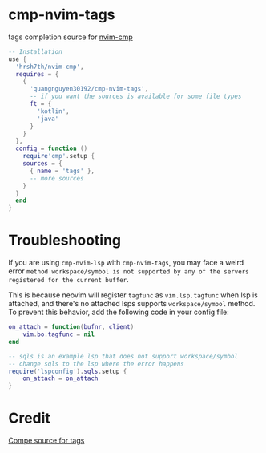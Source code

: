 # cmp-nvim-tags

tags completion source for [nvim-cmp](https://github.com/hrsh7th/nvim-cmp)

```lua
-- Installation
use { 
  'hrsh7th/nvim-cmp',
  requires = {
    {
      'quangnguyen30192/cmp-nvim-tags',
      -- if you want the sources is available for some file types
      ft = {
        'kotlin',
        'java'
      }
    }
  },
  config = function ()
    require'cmp'.setup {
    sources = {
      { name = 'tags' },
      -- more sources
    }
  }
  end
}

```

# Troubleshooting

If you are using `cmp-nvim-lsp` with `cmp-nvim-tags`, you may face a weird error
`method workspace/symbol is not supported by any of the servers registered for the current buffer`.

This is because neovim will register `tagfunc` as `vim.lsp.tagfunc` when lsp is attached, and there's no attached lsps
supports `workspace/symbol` method. To prevent this behavior, add the following code in your config file:

```lua
on_attach = function(bufnr, client)
    vim.bo.tagfunc = nil
end

-- sqls is an example lsp that does not support workspace/symbol
-- change sqls to the lsp where the error happens
require('lspconfig').sqls.setup {
    on_attach = on_attach
}
```

# Credit
[Compe source for tags](https://github.com/hrsh7th/nvim-compe/blob/master/lua/compe_tags/init.lua)
